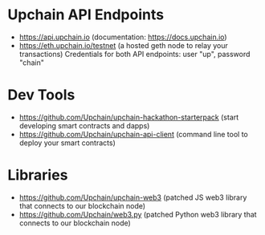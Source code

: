 # Upchain API Endpoints
* https://api.upchain.io (documentation: https://docs.upchain.io)
* https://eth.upchain.io/testnet (a hosted geth node to relay your transactions)
Credentials for both API endpoints: user "up", password "chain"

# Dev Tools
* https://github.com/Upchain/upchain-hackathon-starterpack (start developing smart contracts and dapps)
* https://github.com/Upchain/upchain-api-client (command line tool to deploy your smart contracts)

# Libraries
* https://github.com/Upchain/upchain-web3 (patched JS web3 library that connects to our blockchain node)
* https://github.com/Upchain/web3.py (patched Python web3 library that connects to our blockchain node)
